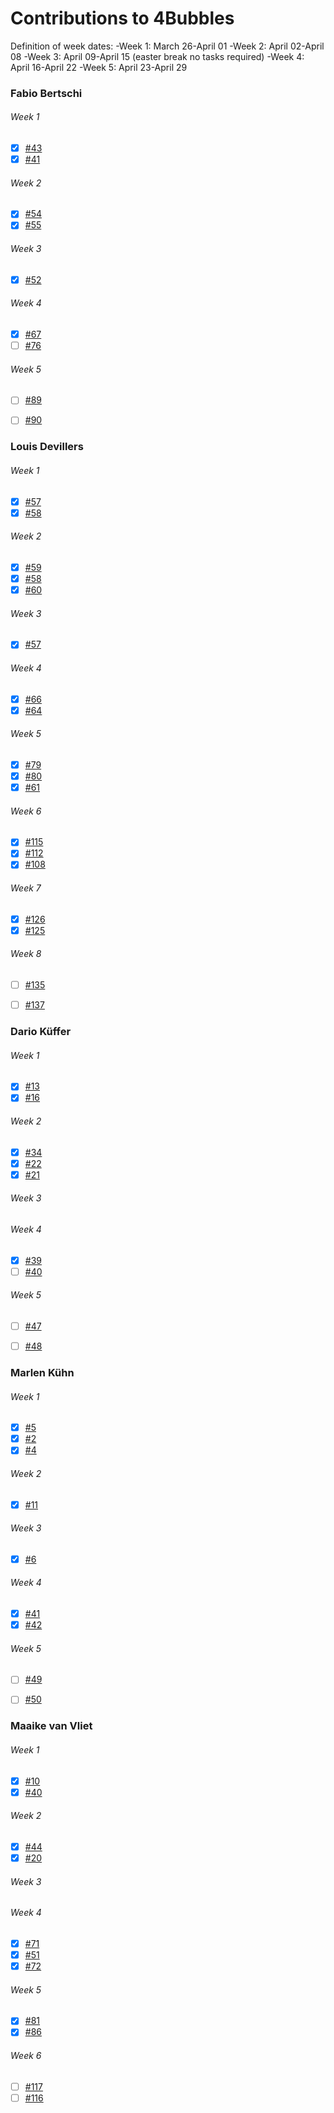 # Contributions to 4Bubbles

Definition of week dates:
	-Week 1: March 26-April 01
	-Week 2: April 02-April 08
	-Week 3: April 09-April 15 (easter break no tasks required)
	-Week 4: April 16-April 22
	-Week 5: April 23-April 29

### Fabio Bertschi 

###### Week 1
- [x] [#43](https://github.com/sopra-fs23-group-12/4Bubbles_Server/issues/43)
- [x] [#41](https://github.com/sopra-fs23-group-12/4Bubbles_Server/issues/41)
###### Week 2
- [x] [#54](https://github.com/sopra-fs23-group-12/4Bubbles_Server/issues/54)
- [x] [#55](https://github.com/sopra-fs23-group-12/4Bubbles_Server/issues/55)
###### Week 3
- [x] [#52](https://github.com/sopra-fs23-group-12/4Bubbles_Server/issues/52) 
###### Week 4
- [x] [#67](https://github.com/sopra-fs23-group-12/4Bubbles_Server/issues/67)
- [ ] [#76](https://github.com/sopra-fs23-group-12/4Bubbles_Server/issues/76)
###### Week 5
- [ ] [#89](https://github.com/sopra-fs23-group-12/4Bubbles_Server/issues/89)
- [ ] [#90](https://github.com/sopra-fs23-group-12/4Bubbles_Server/issues/90)



### Louis Devillers

###### Week 1
- [x] [#57](https://github.com/sopra-fs23-group-12/4Bubbles_Client/issues/57) 
- [x] [#58](https://github.com/sopra-fs23-group-12/4Bubbles_Client/issues/58)
###### Week 2
- [x] [#59](https://github.com/sopra-fs23-group-12/4Bubbles_Client/issues/59) 
- [x] [#58](https://github.com/sopra-fs23-group-12/4Bubbles_Server/issues/58)
- [x] [#60](https://github.com/sopra-fs23-group-12/4Bubbles_Client/issues/60) 
###### Week 3
- [x] [#57](https://github.com/sopra-fs23-group-12/4Bubbles_Server/issues/57)
###### Week 4
- [x] [#66](https://github.com/sopra-fs23-group-12/4Bubbles_Server/issues/66)
- [x] [#64](https://github.com/sopra-fs23-group-12/4Bubbles_Server/issues/64)
###### Week 5
- [x] [#79](https://github.com/sopra-fs23-group-12/4Bubbles_Server/issues/79)
- [x] [#80](https://github.com/sopra-fs23-group-12/4Bubbles_Server/issues/80)
- [x] [#61](https://github.com/sopra-fs23-group-12/4Bubbles_Client/issues/61)
###### Week 6
- [x] [#115](https://github.com/sopra-fs23-group-12/4Bubbles_Server/issues/115)
- [x] [#112](https://github.com/sopra-fs23-group-12/4Bubbles_Server/issues/112)
- [x] [#108](https://github.com/sopra-fs23-group-12/4Bubbles_Server/issues/108)
###### Week 7
- [x] [#126](https://github.com/sopra-fs23-group-12/4Bubbles_Server/issues/126)
- [x] [#125](https://github.com/sopra-fs23-group-12/4Bubbles_Server/issues/125) 
###### Week 8
- [ ] [#135](https://github.com/sopra-fs23-group-12/4Bubbles_Server/issues/135)
- [ ] [#137](https://github.com/sopra-fs23-group-12/4Bubbles_Server/issues/137)



### Dario Küffer

###### Week 1
- [x] [#13](https://github.com/sopra-fs23-group-12/4Bubbles_Client/issues/13)
- [x] [#16](https://github.com/sopra-fs23-group-12/4Bubbles_Client/issues/16)
###### Week 2
- [x] [#34](https://github.com/sopra-fs23-group-12/4Bubbles_Client/issues/34)
- [x] [#22](https://github.com/sopra-fs23-group-12/4Bubbles_Client/issues/22)
- [x] [#21](https://github.com/sopra-fs23-group-12/4Bubbles_Client/issues/21)
###### Week 3

###### Week 4
- [x] [#39](https://github.com/sopra-fs23-group-12/4Bubbles_Client/issues/39)
- [ ] [#40](https://github.com/sopra-fs23-group-12/4Bubbles_Client/issues/40)
###### Week 5
- [ ] [#47](https://github.com/sopra-fs23-group-12/4Bubbles_Client/issues/47)
- [ ] [#48](https://github.com/sopra-fs23-group-12/4Bubbles_Client/issues/48)



### Marlen Kühn

###### Week 1
- [x] [#5](https://github.com/sopra-fs23-group-12/4Bubbles_Client/issues/5)
- [x] [#2](https://github.com/sopra-fs23-group-12/4Bubbles_Client/issues/2)
- [x] [#4](https://github.com/sopra-fs23-group-12/4Bubbles_Client/issues/4)
###### Week 2
- [x] [#11](https://github.com/sopra-fs23-group-12/4Bubbles_Client/issues/11) 
###### Week 3
- [x] [#6](https://github.com/sopra-fs23-group-12/4Bubbles_Client/issues/6)
###### Week 4
- [x] [#41](https://github.com/sopra-fs23-group-12/4Bubbles_Client/issues/41)
- [x] [#42](https://github.com/sopra-fs23-group-12/4Bubbles_Client/issues/42)
###### Week 5
- [ ] [#49](https://github.com/sopra-fs23-group-12/4Bubbles_Client/issues/49)
- [ ] [#50](https://github.com/sopra-fs23-group-12/4Bubbles_Client/issues/50)



### Maaike van Vliet

###### Week 1
- [x] [#10](https://github.com/sopra-fs23-group-12/4Bubbles_Client/issues/10)
- [x] [#40](https://github.com/sopra-fs23-group-12/4Bubbles_Server/issues/40)
###### Week 2
- [x] [#44](https://github.com/sopra-fs23-group-12/4Bubbles_Server/issues/44)
- [x] [#20](https://github.com/sopra-fs23-group-12/4Bubbles_Client/issues/20)
###### Week 3
 
###### Week 4
- [x] [#71](https://github.com/sopra-fs23-group-12/4Bubbles_Server/issues/71)
- [x] [#51](https://github.com/sopra-fs23-group-12/4Bubbles_Client/issues/51)
- [x] [#72](https://github.com/sopra-fs23-group-12/4Bubbles_Server/issues/72)
###### Week 5
- [x] [#81](https://github.com/sopra-fs23-group-12/4Bubbles_Server/issues/81)
- [x] [#86](https://github.com/sopra-fs23-group-12/4Bubbles_Server/issues/86)
###### Week 6
- [ ] [#117](https://github.com/sopra-fs23-group-12/4Bubbles_Server/issues/117)
- [ ] [#116](https://github.com/sopra-fs23-group-12/4Bubbles_Server/issues/116)
